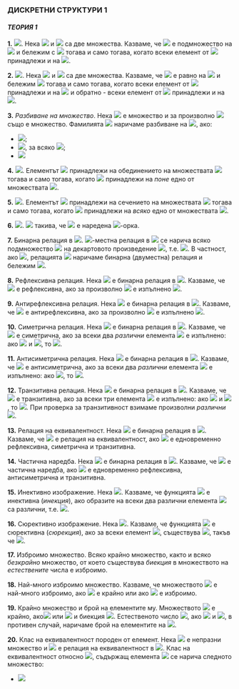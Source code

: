 ### ДИСКРЕТНИ СТРУКТУРИ 1
#### *ТЕОРИЯ 1*

**1.** <img src="https://latex.codecogs.com/svg.latex?\Large&space;{A\subseteq{B}}">. Нека <img src="https://latex.codecogs.com/svg.latex?\Large&space;A"> и <img src="https://latex.codecogs.com/svg.latex?\Large&space;B"> са две множества. Казваме, че <img src="https://latex.codecogs.com/svg.latex?\Large&space;A"> е подмножество на <img src="https://latex.codecogs.com/svg.latex?\Large&space;B"> и бележим с <img src="https://latex.codecogs.com/svg.latex?\Large&space;A\subseteq{B}"> тогава и само тогава, когато всеки елемент от <img src="https://latex.codecogs.com/svg.latex?\Large&space;A"> принадлежи и на <img src="https://latex.codecogs.com/svg.latex?\Large&space;B">.

**2.** <img src="https://latex.codecogs.com/svg.latex?\Large&space;{A={B}}">. Нека <img src="https://latex.codecogs.com/svg.latex?\Large&space;A"> и <img src="https://latex.codecogs.com/svg.latex?\Large&space;B"> са две множества. Казваме, че <img src="https://latex.codecogs.com/svg.latex?\Large&space;A"> e равно на <img src="https://latex.codecogs.com/svg.latex?\Large&space;B"> и бележим <img src="https://latex.codecogs.com/svg.latex?\Large&space;A=B"> тогава и само тогава, когато всеки елемент от <img src="https://latex.codecogs.com/svg.latex?\Large&space;A"> принадлежи и на <img src="https://latex.codecogs.com/svg.latex?\Large&space;B{\;}(A\subseteq{B})"> и обратно - всеки елемент от <img src="https://latex.codecogs.com/svg.latex?\Large&space;B"> принадлежи и на <img src="https://latex.codecogs.com/svg.latex?\Large&space;A{\;}(B\subseteq{A})">. 

**3.** *Разбиване на множество*. Нека <img src="https://latex.codecogs.com/svg.latex?\Large&space;A"> е множество и за произволно <img src="https://latex.codecogs.com/svg.latex?\Large&space;i\in{I},{\;}A_i"> също е множество. Фамилията <img src="https://latex.codecogs.com/svg.latex?\Large&space;\{A_i\}_{i\in{I}}"> наричаме разбиване на <img src="https://latex.codecogs.com/svg.latex?\Large&space;A">, ако:
- <img src="https://latex.codecogs.com/svg.latex?\Large&space;\forall{i\in{I}}{\;}:{\;}A_i\neq{\varnothing},{\;}A_i\in{A}">;
- <img src="https://latex.codecogs.com/svg.latex?\Large&space;A_i\cap\A_j=\varnothing">, за всяко <img src="https://latex.codecogs.com/svg.latex?\Large&space;i\neq{j},i,j\in{I}">;
- <img src="https://latex.codecogs.com/svg.latex?\Large&space;\bigcup_{i\in{I}}^{}{A_i}=A">

**4.** <img src="https://latex.codecogs.com/svg.latex?\Large&space;x\in{\bigcup_{i=0}^{n}}A_i">. Елементът <img src="https://latex.codecogs.com/svg.latex?\Large&space;x"> принадлежи на обединението на множествата <img src="https://latex.codecogs.com/svg.latex?\Large&space;A_0,A_1,...,A_n"> тогава и само тогава, когато <img src="https://latex.codecogs.com/svg.latex?\Large&space;x"> принадлежи на *поне* едно от множествата <img src="https://latex.codecogs.com/svg.latex?\Large&space;A_0,A_1,...,A_n">.

**5.** <img src="https://latex.codecogs.com/svg.latex?\Large&space;x\in{\bigcap_{i=0}^{n}}A_i">. Елементът <img src="https://latex.codecogs.com/svg.latex?\Large&space;x"> принадлежи на сечението на множествата <img src="https://latex.codecogs.com/svg.latex?\Large&space;A_0,A_1,...,A_n"> тогава и само тогава, когато <img src="https://latex.codecogs.com/svg.latex?\Large&space;x"> принадлежи на *всяко* едно от множествата <img src="https://latex.codecogs.com/svg.latex?\Large&space;A_0,A_1,...,A_n">.

**6.** <img src="https://latex.codecogs.com/svg.latex?\Large&space;x\in{A_0\times{A_1\times{...{\times{A_n}}}}}">. <img src="https://latex.codecogs.com/svg.latex?\Large&space;\exists{a_o}\in{A_0},a_1\in{A_1},...,a_n\in{A_n}"> такива, че <img src="https://latex.codecogs.com/svg.latex?\Large&space;x=(a_0,a_1,...,a_n)"> е наредена <img src="https://latex.codecogs.com/svg.latex?\Large&space;n+1">-орка.

**7.** Бинарна релация в <img src="https://latex.codecogs.com/svg.latex?\Large&space;A">. <img src="https://latex.codecogs.com/svg.latex?\Large&space;n">-местна релация в <img src="https://latex.codecogs.com/svg.latex?\Large&space;A"> се нарича всяко подмножество <img src="https://latex.codecogs.com/svg.latex?\Large&space;R"> на декартовото произведение <img src="https://latex.codecogs.com/svg.latex?\Large&space;\underbrace{A\times{A}\timex{...}\times{A}}_{n}=A^n">, т.е. <img src="https://latex.codecogs.com/svg.latex?\Large&space;R\subseteq{A^n}">. В частност, ако <img src="https://latex.codecogs.com/svg.latex?\Large&space;n=2">, релацията <img src="https://latex.codecogs.com/svg.latex?\Large&space;R"> наричаме бинарна (двуместна) релация и бележим <img src="https://latex.codecogs.com/svg.latex?\Large&space;R\subseteq{A\times{A}}">.

**8.** Рефлексивна релация. Нека <img src="https://latex.codecogs.com/svg.latex?\Large&space;R"> е бинарна релация в <img src="https://latex.codecogs.com/svg.latex?\Large&space;A\neq{\varnothing}">. Казваме, че <img src="https://latex.codecogs.com/svg.latex?\Large&space;R"> е рефлексивна, ако за произволно <img src="https://latex.codecogs.com/svg.latex?\Large&space;a\in{A}"> е изпълнено <img src="https://latex.codecogs.com/svg.latex?\Large&space;(a,a)\in{R}">.

**9.** Антирефлексивна релация. Нека <img src="https://latex.codecogs.com/svg.latex?\Large&space;R"> е бинарна релация в <img src="https://latex.codecogs.com/svg.latex?\Large&space;A\neq{\varnothing}">. Казваме, че <img src="https://latex.codecogs.com/svg.latex?\Large&space;R"> е антирефлексивна, ако за произволно <img src="https://latex.codecogs.com/svg.latex?\Large&space;a\in{A}"> е изпълнено <img src="https://latex.codecogs.com/svg.latex?\Large&space;(a,a)\notin{R}">.

**10.** Симетрична релация. Нека <img src="https://latex.codecogs.com/svg.latex?\Large&space;R"> е бинарна релация в <img src="https://latex.codecogs.com/svg.latex?\Large&space;A\neq{\varnothing}">. Казваме, че <img src="https://latex.codecogs.com/svg.latex?\Large&space;R"> е симетрична, ако за всеки два *различни* елемента <img src="https://latex.codecogs.com/svg.latex?\Large&space;a,b\in{A}"> е изпълнено: ако <img src="https://latex.codecogs.com/svg.latex?\Large&space;(a,b)\in{R}"> и <img src="https://latex.codecogs.com/svg.latex?\Large&space;(b,a)\in{R}">, то <img src="https://latex.codecogs.com/svg.latex?\Large&space;a=b">.

**11.** Антисиметрична релация. Нека <img src="https://latex.codecogs.com/svg.latex?\Large&space;R"> е бинарна релация в <img src="https://latex.codecogs.com/svg.latex?\Large&space;A\neq{\varnothing}">. Казваме, че <img src="https://latex.codecogs.com/svg.latex?\Large&space;R"> е антисиметрична, ако за всеки два *различни* елемента <img src="https://latex.codecogs.com/svg.latex?\Large&space;a,b\in{A}"> е изпълнено: ако <img src="https://latex.codecogs.com/svg.latex?\Large&space;(a,b)\in{R}">, то <img src="https://latex.codecogs.com/svg.latex?\Large&space;(b,a)\in{R}">.

**12.** Транзитивна релация. Нека <img src="https://latex.codecogs.com/svg.latex?\Large&space;R"> е бинарна релация в <img src="https://latex.codecogs.com/svg.latex?\Large&space;A\neq{\varnothing}">. Казваме, че <img src="https://latex.codecogs.com/svg.latex?\Large&space;R"> е транзитивна, ако за всеки три елемента <img src="https://latex.codecogs.com/svg.latex?\Large&space;a,b,c\in{A}"> е изпълнено: ако <img src="https://latex.codecogs.com/svg.latex?\Large&space;(a,b)\in{R}"> и <img src="https://latex.codecogs.com/svg.latex?\Large&space;(b,c)\in{R}">, то <img src="https://latex.codecogs.com/svg.latex?\Large&space;(a,c)\in{R}">. При проверка за транзитивност взимаме произволни *различни* <img src="https://latex.codecogs.com/svg.latex?\Large&space;a,b,c">.

**13.** Релация на еквивалентност. Нека <img src="https://latex.codecogs.com/svg.latex?\Large&space;R"> е бинарна релация в <img src="https://latex.codecogs.com/svg.latex?\Large&space;A\neq{\varnothing}">. Казваме, че <img src="https://latex.codecogs.com/svg.latex?\Large&space;R"> е релация на еквивалентност, ако <img src="https://latex.codecogs.com/svg.latex?\Large&space;R"> е едновременно рефлексивна, симетрична и транзитивна.

**14.** Частична наредба. Нека <img src="https://latex.codecogs.com/svg.latex?\Large&space;R"> е бинарна релация в <img src="https://latex.codecogs.com/svg.latex?\Large&space;A\neq{\varnothing}">. Казваме, че <img src="https://latex.codecogs.com/svg.latex?\Large&space;R"> е частична наредба, ако <img src="https://latex.codecogs.com/svg.latex?\Large&space;R"> е едновременно рефлексивна, антисиметрична и транзитивна.

**15.** Инективно изображение. Нека <img src="https://latex.codecogs.com/svg.latex?\Large&space;f:A\rightarrow{B}">. Казваме, че функцията <img src="https://latex.codecogs.com/svg.latex?\Large&space;f"> е инективна (*инекция*), ако образите на всеки два различни елемента <img src="https://latex.codecogs.com/svg.latex?\Large&space;a,b\in{A}"> са различни, т.е. <img src="https://latex.codecogs.com/svg.latex?\Large&space;\forall{a\neq{b}}(f(a)\neq{f(b)})">.

**16.** Сюрективно изображение. Нека <img src="https://latex.codecogs.com/svg.latex?\Large&space;f:A\rightarrow{B}">. Казваме, че функцията <img src="https://latex.codecogs.com/svg.latex?\Large&space;f"> е сюрективна (*сюрекция*), ако за всеки елемент <img src="https://latex.codecogs.com/svg.latex?\Large&space;b\in{B}">, съществува <img src="https://latex.codecogs.com/svg.latex?\Large&space;a\in{A}">, такъв че <img src="https://latex.codecogs.com/svg.latex?\Large&space;f(a)=b">.

**17.** Изброимо множество. Всяко крайно множество, както и всяко *безкрайно* множество, от което съществува *биекция* в множеството на *естествените* числа е изброимо.

**18.** Най-много изброимо множество. Казваме, че множеството <img src="https://latex.codecogs.com/svg.latex?\Large&space;A"> е най-много изброимо, ако <img src="https://latex.codecogs.com/svg.latex?\Large&space;A"> е крайно или ако <img src="https://latex.codecogs.com/svg.latex?\Large&space;А"> е изброимо.

**19.** Крайно множество и брой на елементите му. Множеството <img src="https://latex.codecogs.com/svg.latex?\Large&space;A"> е крайно, ако<img src="https://latex.codecogs.com/svg.latex?\Large&space;A\neq{\varnothing}"> или <img src="https://latex.codecogs.com/svg.latex?\Large&space;\exists{n\in{N}},n\ge{1}"> и биекция <img src="https://latex.codecogs.com/svg.latex?\Large&space;f:A\rightarrow{I_n}">. Естественото число <img src="https://latex.codecogs.com/svg.latex?\Large&space;|A|=0">, ако <img src="https://latex.codecogs.com/svg.latex?\Large&space;A=\varnothing"> и <img src="https://latex.codecogs.com/svg.latex?\Large&space;|A|=n">, в противен случай, наричаме брой на елементите на <img src="https://latex.codecogs.com/svg.latex?\Large&space;A">.

**20.** Клас на еквивалентност породен от елемент. Нека <img src="https://latex.codecogs.com/svg.latex?\Large&space;A"> е непразни множество и <img src="https://latex.codecogs.com/svg.latex?\Large&space;R"> е релация на еквивалентност в <img src="https://latex.codecogs.com/svg.latex?\Large&space;A">. Клас на еквивалентност относно <img src="https://latex.codecogs.com/svg.latex?\Large&space;R">, съдържащ елемента <img src="https://latex.codecogs.com/svg.latex?\Large&space;а"> се нарича следното множество:
- <img src="https://latex.codecogs.com/svg.latex?\Large&space;[а]_R=\{b|b\in{A}{\;}\&{\;}bRa\}">
